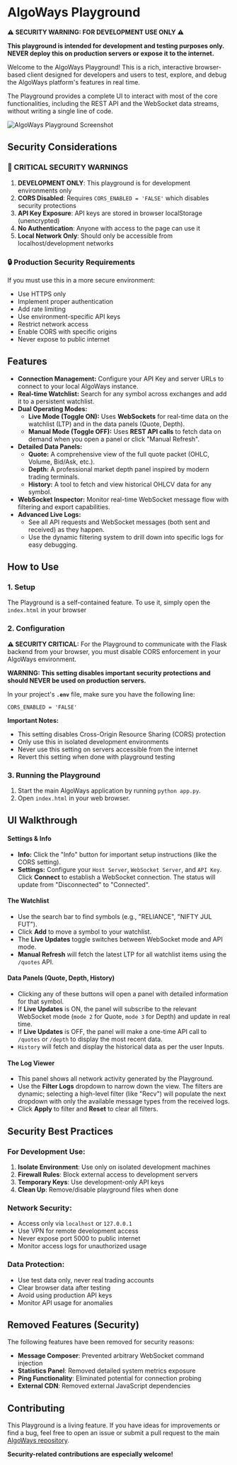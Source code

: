 # AlgoWays Playground

⚠️ **SECURITY WARNING: FOR DEVELOPMENT USE ONLY** ⚠️

**This playground is intended for development and testing purposes only. NEVER deploy this on production servers or expose it to the internet.**

Welcome to the AlgoWays Playground! This is a rich, interactive browser-based client designed for developers and users to test, explore, and debug the AlgoWays platform's features in real time.

The Playground provides a complete UI to interact with most of the core functionalities, including the REST API and the WebSocket data streams, without writing a single line of code.

![AlgoWays Playground Screenshot](Playground-screenshot.png)


## Security Considerations

### 🚨 CRITICAL SECURITY WARNINGS

1. **DEVELOPMENT ONLY**: This playground is for development environments only
2. **CORS Disabled**: Requires `CORS_ENABLED = 'FALSE'` which disables security protections
3. **API Key Exposure**: API keys are stored in browser localStorage (unencrypted)
4. **No Authentication**: Anyone with access to the page can use it
5. **Local Network Only**: Should only be accessible from localhost/development networks

### 🔒 Production Security Requirements

If you must use this in a more secure environment:
- Use HTTPS only
- Implement proper authentication
- Add rate limiting
- Use environment-specific API keys
- Restrict network access
- Enable CORS with specific origins
- Never expose to public internet

## Features

- **Connection Management:** Configure your API Key and server URLs to connect to your local AlgoWays instance.
- **Real-time Watchlist:** Search for any symbol across exchanges and add it to a persistent watchlist.
- **Dual Operating Modes:**
    - **Live Mode (Toggle ON):** Uses **WebSockets** for real-time data on the watchlist (LTP) and in the data panels (Quote, Depth).
    - **Manual Mode (Toggle OFF):** Uses **REST API calls** to fetch data on demand when you open a panel or click "Manual Refresh".
- **Detailed Data Panels:**
    - **Quote:** A comprehensive view of the full quote packet (OHLC, Volume, Bid/Ask, etc.).
    - **Depth:** A professional market depth panel inspired by modern trading terminals.
    - **History:** A tool to fetch and view historical OHLCV data for any symbol.
- **WebSocket Inspector:** Monitor real-time WebSocket message flow with filtering and export capabilities.
- **Advanced Live Logs:**
    - See all API requests and WebSocket messages (both sent and received) as they happen.
    - Use the dynamic filtering system to drill down into specific logs for easy debugging.

## How to Use

### 1. Setup

The Playground is a self-contained feature. To use it, simply open the `index.html` in your browser

### 2. Configuration

**⚠️ SECURITY CRITICAL:** For the Playground to communicate with the Flask backend from your browser, you must disable CORS enforcement in your AlgoWays environment.

**WARNING: This setting disables important security protections and should NEVER be used on production servers.**

In your project's **`.env`** file, make sure you have the following line:

```env
CORS_ENABLED = 'FALSE'
```

**Important Notes:**
- This setting disables Cross-Origin Resource Sharing (CORS) protection
- Only use this in isolated development environments
- Never use this setting on servers accessible from the internet
- Revert this setting when done with playground testing

### 3. Running the Playground

1.  Start the main AlgoWays application by running `python app.py`.
2.  Open `index.html` in your web browser.
    

## UI Walkthrough

#### Settings & Info
-   **Info:** Click the "Info" button for important setup instructions (like the CORS setting).
-   **Settings:** Configure your `Host Server`, `WebSocket Server`, and `API Key`. Click **Connect** to establish a WebSocket connection. The status will update from "Disconnected" to "Connected".

#### The Watchlist
-   Use the search bar to find symbols (e.g., "RELIANCE", "NIFTY JUL FUT").
-   Click **Add** to move a symbol to your watchlist.
-   The **Live Updates** toggle switches between WebSocket mode and API mode.
-   **Manual Refresh** will fetch the latest LTP for all watchlist items using the `/quotes` API.

#### Data Panels (Quote, Depth, History)
-   Clicking any of these buttons will open a panel with detailed information for that symbol.
-   If **Live Updates** is ON, the panel will subscribe to the relevant WebSocket mode (`mode 2` for Quote, `mode 3` for Depth) and update in real time.
-   If **Live Updates** is OFF, the panel will make a one-time API call to `/quotes` or `/depth` to display the most recent data.
-   `History` will fetch and display the historical data as per the user Inputs.

#### The Log Viewer
-   This panel shows all network activity generated by the Playground.
-   Use the **Filter Logs** dropdown to narrow down the view. The filters are dynamic; selecting a high-level filter (like "Recv") will populate the next dropdown with only the available message types from the received logs.
-   Click **Apply** to filter and **Reset** to clear all filters.

## Security Best Practices

### For Development Use:
1. **Isolate Environment**: Use only on isolated development machines
2. **Firewall Rules**: Block external access to development servers
3. **Temporary Keys**: Use development-only API keys
4. **Clean Up**: Remove/disable playground files when done

### Network Security:
- Access only via `localhost` or `127.0.0.1`
- Use VPN for remote development access
- Never expose port 5000 to public internet
- Monitor access logs for unauthorized usage

### Data Protection:
- Use test data only, never real trading accounts
- Clear browser data after testing
- Avoid using production API keys
- Monitor API usage for anomalies

## Removed Features (Security)

The following features have been removed for security reasons:
- **Message Composer**: Prevented arbitrary WebSocket command injection
- **Statistics Panel**: Removed detailed system metrics exposure
- **Ping Functionality**: Eliminated potential for connection probing
- **External CDN**: Removed external JavaScript dependencies

## Contributing

This Playground is a living feature. If you have ideas for improvements or find a bug, feel free to open an issue or submit a pull request to the main [AlgoWays repository](https://github.com/wct/algoways).

**Security-related contributions are especially welcome!**
